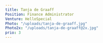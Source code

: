 ```yaml
---
title: Tanja de Graaff
Position: Finance Administrator
Venture: HelloSpecial
Photo: "/uploads/tanja-de-graaff.jpg"
Photo2x: "/uploads/tanja-de-graaff@2x.jpg"
prio: 3
---
```


